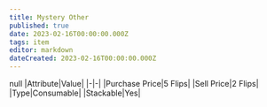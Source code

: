 ```yaml
---
title: Mystery Other
published: true
date: 2023-02-16T00:00:00.000Z
tags: item
editor: markdown
dateCreated: 2023-02-16T00:00:00.000Z
---
```


null
|Attribute|Value|
|-|-|
|Purchase Price|5 Flips|
|Sell Price|2 Flips|
|Type|Consumable|
|Stackable|Yes|

